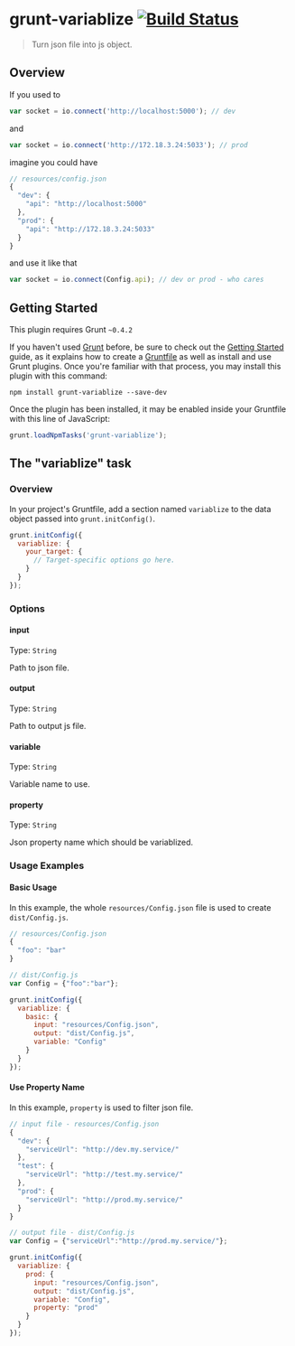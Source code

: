 # grunt-variablize [![Build Status](https://secure.travis-ci.org/msn0/grunt-variablize.png?branch=master)](http://travis-ci.org/msn0/grunt-variablize)

> Turn json file into js object.

## Overview

If you used to

```js
var socket = io.connect('http://localhost:5000'); // dev
```

and

```js
var socket = io.connect('http://172.18.3.24:5033'); // prod
```

imagine you could have

```js
// resources/config.json
{
  "dev": {
    "api": "http://localhost:5000"
  },
  "prod": {
    "api": "http://172.18.3.24:5033"
  }
}
```

and use it like that

```js
var socket = io.connect(Config.api); // dev or prod - who cares
```

## Getting Started
This plugin requires Grunt `~0.4.2`

If you haven't used [Grunt](http://gruntjs.com/) before, be sure to check out the [Getting Started](http://gruntjs.com/getting-started) guide, as it explains how to create a [Gruntfile](http://gruntjs.com/sample-gruntfile) as well as install and use Grunt plugins. Once you're familiar with that process, you may install this plugin with this command:

```shell
npm install grunt-variablize --save-dev
```

Once the plugin has been installed, it may be enabled inside your Gruntfile with this line of JavaScript:

```js
grunt.loadNpmTasks('grunt-variablize');
```

## The "variablize" task

### Overview
In your project's Gruntfile, add a section named `variablize` to the data object passed into `grunt.initConfig()`.

```js
grunt.initConfig({
  variablize: {
    your_target: {
      // Target-specific options go here.
    }
  }
});
```

### Options

#### input
Type: `String`

Path to json file.

#### output
Type: `String`

Path to output js file.

#### variable
Type: `String`

Variable name to use.

#### property
Type: `String`

Json property name which should be variablized.

### Usage Examples

#### Basic Usage
In this example, the whole `resources/Config.json` file is used to create `dist/Config.js`.

```js
// resources/Config.json
{
  "foo": "bar"
}
```

```js
// dist/Config.js
var Config = {"foo":"bar"};
```

```js
grunt.initConfig({
  variablize: {
    basic: {
      input: "resources/Config.json",
      output: "dist/Config.js",
      variable: "Config"
    }
  }
});
```

#### Use Property Name
In this example, `property` is used to filter json file.

```js
// input file - resources/Config.json
{
  "dev": {
    "serviceUrl": "http://dev.my.service/"
  },
  "test": {
    "serviceUrl": "http://test.my.service/"
  },
  "prod": {
    "serviceUrl": "http://prod.my.service/"
  }
}
```

```js
// output file - dist/Config.js
var Config = {"serviceUrl":"http://prod.my.service/"};
```

```js
grunt.initConfig({
  variablize: {
    prod: {
      input: "resources/Config.json",
      output: "dist/Config.js",
      variable: "Config",
      property: "prod"
    }
  }
});
```
